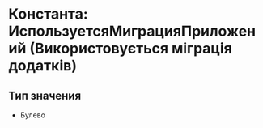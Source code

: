 ﻿# Константа: ИспользуетсяМиграцияПриложений (Використовується міграція додатків)

## Тип значения

- Булево

